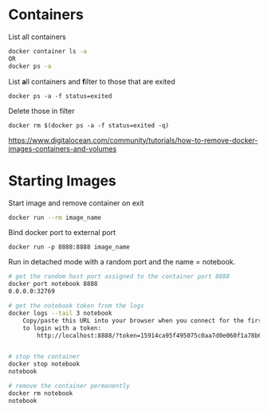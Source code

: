 # Containers

List all containers 

```bash
docker container ls -a 
OR
docker ps -a
```
List **a**ll containers and **f**ilter to those that are exited 
```
docker ps -a -f status=exited
```
Delete those in filter
```
docker rm $(docker ps -a -f status=exited -q)
```

https://www.digitalocean.com/community/tutorials/how-to-remove-docker-images-containers-and-volumes

# Starting Images

Start image and remove container on exit
```bash
docker run --rm image_name
```

Bind docker port to external port 
```
docker run -p 8888:8888 image_name
```

Run in detached mode with a random port and the name = notebook. 

```bash
# get the random host port assigned to the container port 8888
docker port notebook 8888
0.0.0.0:32769

# get the notebook token from the logs
docker logs --tail 3 notebook
    Copy/paste this URL into your browser when you connect for the first time,
    to login with a token:
        http://localhost:8888/?token=15914ca95f495075c0aa7d0e060f1a78b6d94f70ea373b00


# stop the container
docker stop notebook
notebook

# remove the container permanently
docker rm notebook
notebook
```

